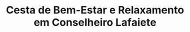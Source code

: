---
title: "Cesta de Bem-Estar e Relaxamento em Conselheiro Lafaiete"
description: "Proporcione momentos de relaxamento e bem-estar com uma cesta personalizada em Conselheiro Lafaiete. Itens de spa, velas aromáticas e outros produtos para cuidar do corpo e da mente."
layout: "home.html"
permalink: "/cesta-de-bemestar-e-relaxamento-em-conselheiro-lafaiete/"
---